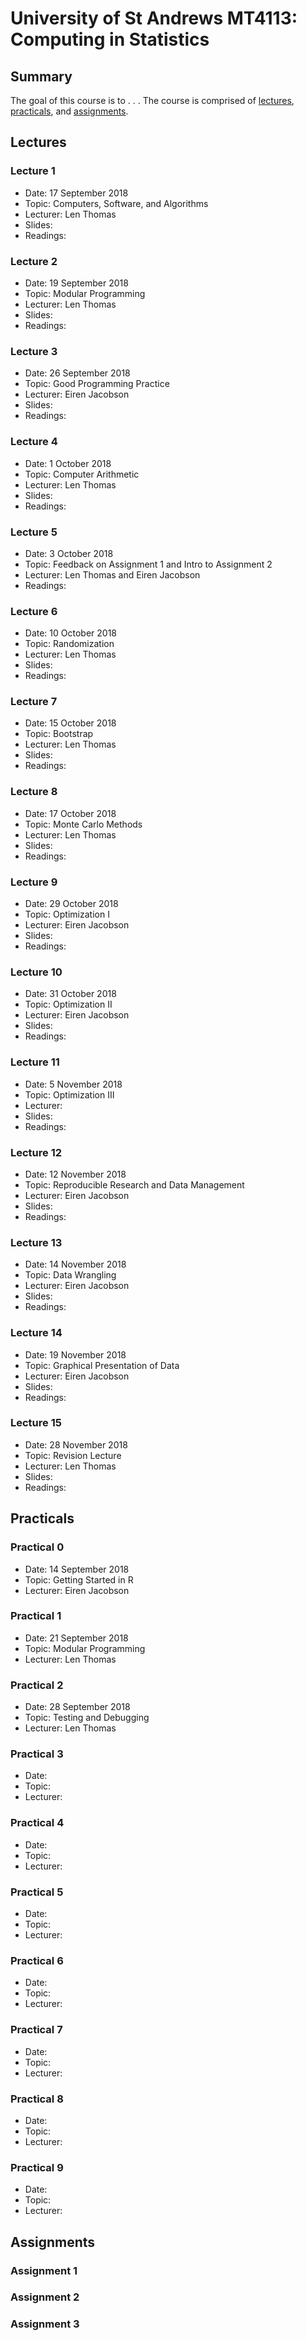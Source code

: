 # University of St Andrews MT4113: Computing in Statistics

## Summary

The goal of this course is to . . . 
The course is comprised of [lectures](#lectures), [practicals](##Practicals), and [assignments](##Assignments). 

## Lectures <a name="lectures"></a>

### Lecture 1

+ Date: 17 September 2018
+ Topic: Computers, Software, and Algorithms
+ Lecturer: Len Thomas
+ Slides:
+ Readings:

### Lecture 2

+ Date: 19 September 2018
+ Topic: Modular Programming
+ Lecturer: Len Thomas
+ Slides:
+ Readings:

### Lecture 3

+ Date: 26 September 2018
+ Topic: Good Programming Practice
+ Lecturer: Eiren Jacobson
+ Slides:
+ Readings:

### Lecture 4

+ Date: 1 October 2018
+ Topic: Computer Arithmetic
+ Lecturer: Len Thomas
+ Slides:
+ Readings:

### Lecture 5

+ Date: 3 October 2018
+ Topic: Feedback on Assignment 1 and Intro to Assignment 2
+ Lecturer: Len Thomas and Eiren Jacobson
+ Readings:

### Lecture 6

+ Date: 10 October 2018
+ Topic: Randomization
+ Lecturer: Len Thomas
+ Slides:
+ Readings:

### Lecture 7

+ Date: 15 October 2018
+ Topic: Bootstrap
+ Lecturer: Len Thomas
+ Slides:
+ Readings:

### Lecture 8

+ Date: 17 October 2018
+ Topic: Monte Carlo Methods
+ Lecturer: Len Thomas
+ Slides:
+ Readings:

### Lecture 9

+ Date: 29 October 2018
+ Topic: Optimization I
+ Lecturer: Eiren Jacobson
+ Slides:
+ Readings:

### Lecture 10

+ Date: 31 October 2018
+ Topic: Optimization II
+ Lecturer: Eiren Jacobson
+ Slides:
+ Readings:

### Lecture 11

+ Date: 5 November 2018
+ Topic: Optimization III
+ Lecturer:
+ Slides:
+ Readings:

### Lecture 12

+ Date: 12 November 2018
+ Topic: Reproducible Research and Data Management
+ Lecturer: Eiren Jacobson
+ Slides:
+ Readings:

### Lecture 13

+ Date: 14 November 2018
+ Topic: Data Wrangling
+ Lecturer: Eiren Jacobson
+ Slides: 
+ Readings:

### Lecture 14

+ Date: 19 November 2018
+ Topic: Graphical Presentation of Data
+ Lecturer: Eiren Jacobson
+ Slides:
+ Readings:

### Lecture 15

+ Date: 28 November 2018
+ Topic: Revision Lecture
+ Lecturer: Len Thomas
+ Slides:
+ Readings:

## Practicals

### Practical 0

+ Date: 14 September 2018
+ Topic: Getting Started in R
+ Lecturer: Eiren Jacobson

### Practical 1

+ Date: 21 September 2018
+ Topic: Modular Programming
+ Lecturer: Len Thomas

### Practical 2

+ Date: 28 September 2018
+ Topic: Testing and Debugging
+ Lecturer: Len Thomas

### Practical 3

+ Date: 
+ Topic:
+ Lecturer:

### Practical 4

+ Date: 
+ Topic:
+ Lecturer:

### Practical 5

+ Date: 
+ Topic:
+ Lecturer:

### Practical 6

+ Date: 
+ Topic:
+ Lecturer:

### Practical 7

+ Date: 
+ Topic:
+ Lecturer:

### Practical 8

+ Date: 
+ Topic:
+ Lecturer:

### Practical 9

+ Date: 
+ Topic:
+ Lecturer:

## Assignments

### Assignment 1

### Assignment 2

### Assignment 3
